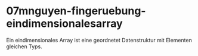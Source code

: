 # 07mnguyen-fingeruebung-eindimensionalesarray

Ein eindimensionales Array ist eine geordnetet Datenstruktur mit Elementen gleichen Typs.

